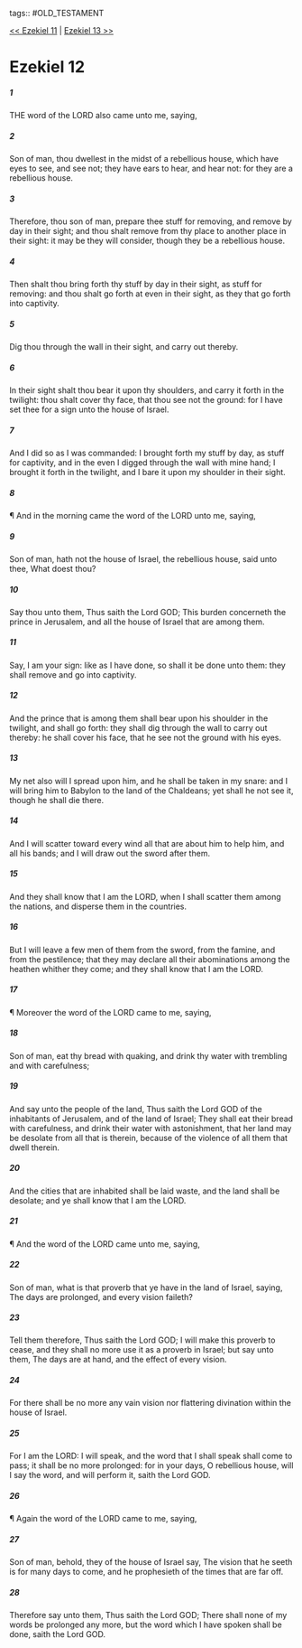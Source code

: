 tags:: #OLD_TESTAMENT

[<< Ezekiel 11](OLD_TESTAMENT/26_Ezekiel/Ezekiel_11.md) | [Ezekiel 13 >>](OLD_TESTAMENT/26_Ezekiel/Ezekiel_13.md)

# Ezekiel 12

##### 1

THE word of the LORD also came unto me, saying,

##### 2

Son of man, thou dwellest in the midst of a rebellious house, which have eyes to see, and see not; they have ears to hear, and hear not: for they are a rebellious house.

##### 3

Therefore, thou son of man, prepare thee stuff for removing, and remove by day in their sight; and thou shalt remove from thy place to another place in their sight: it may be they will consider, though they be a rebellious house.

##### 4

Then shalt thou bring forth thy stuff by day in their sight, as stuff for removing: and thou shalt go forth at even in their sight, as they that go forth into captivity.

##### 5

Dig thou through the wall in their sight, and carry out thereby.

##### 6

In their sight shalt thou bear it upon thy shoulders, and carry it forth in the twilight: thou shalt cover thy face, that thou see not the ground: for I have set thee for a sign unto the house of Israel.

##### 7

And I did so as I was commanded: I brought forth my stuff by day, as stuff for captivity, and in the even I digged through the wall with mine hand; I brought it forth in the twilight, and I bare it upon my shoulder in their sight.

##### 8

¶ And in the morning came the word of the LORD unto me, saying,

##### 9

Son of man, hath not the house of Israel, the rebellious house, said unto thee, What doest thou?

##### 10

Say thou unto them, Thus saith the Lord GOD; This burden concerneth the prince in Jerusalem, and all the house of Israel that are among them.

##### 11

Say, I am your sign: like as I have done, so shall it be done unto them: they shall remove and go into captivity.

##### 12

And the prince that is among them shall bear upon his shoulder in the twilight, and shall go forth: they shall dig through the wall to carry out thereby: he shall cover his face, that he see not the ground with his eyes.

##### 13

My net also will I spread upon him, and he shall be taken in my snare: and I will bring him to Babylon to the land of the Chaldeans; yet shall he not see it, though he shall die there.

##### 14

And I will scatter toward every wind all that are about him to help him, and all his bands; and I will draw out the sword after them.

##### 15

And they shall know that I am the LORD, when I shall scatter them among the nations, and disperse them in the countries.

##### 16

But I will leave a few men of them from the sword, from the famine, and from the pestilence; that they may declare all their abominations among the heathen whither they come; and they shall know that I am the LORD.

##### 17

¶ Moreover the word of the LORD came to me, saying,

##### 18

Son of man, eat thy bread with quaking, and drink thy water with trembling and with carefulness;

##### 19

And say unto the people of the land, Thus saith the Lord GOD of the inhabitants of Jerusalem, and of the land of Israel; They shall eat their bread with carefulness, and drink their water with astonishment, that her land may be desolate from all that is therein, because of the violence of all them that dwell therein.

##### 20

And the cities that are inhabited shall be laid waste, and the land shall be desolate; and ye shall know that I am the LORD.

##### 21

¶ And the word of the LORD came unto me, saying,

##### 22

Son of man, what is that proverb that ye have in the land of Israel, saying, The days are prolonged, and every vision faileth?

##### 23

Tell them therefore, Thus saith the Lord GOD; I will make this proverb to cease, and they shall no more use it as a proverb in Israel; but say unto them, The days are at hand, and the effect of every vision.

##### 24

For there shall be no more any vain vision nor flattering divination within the house of Israel.

##### 25

For I am the LORD: I will speak, and the word that I shall speak shall come to pass; it shall be no more prolonged: for in your days, O rebellious house, will I say the word, and will perform it, saith the Lord GOD.

##### 26

¶ Again the word of the LORD came to me, saying,

##### 27

Son of man, behold, they of the house of Israel say, The vision that he seeth is for many days to come, and he prophesieth of the times that are far off.

##### 28

Therefore say unto them, Thus saith the Lord GOD; There shall none of my words be prolonged any more, but the word which I have spoken shall be done, saith the Lord GOD.
